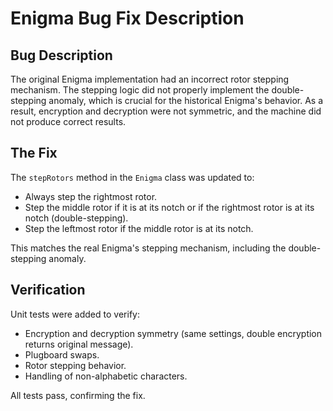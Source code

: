 # Enigma Bug Fix Description

## Bug Description

The original Enigma implementation had an incorrect rotor stepping mechanism. The stepping logic did not properly implement the double-stepping anomaly, which is crucial for the historical Enigma's behavior. As a result, encryption and decryption were not symmetric, and the machine did not produce correct results.

## The Fix

The `stepRotors` method in the `Enigma` class was updated to:

- Always step the rightmost rotor.
- Step the middle rotor if it is at its notch or if the rightmost rotor is at its notch (double-stepping).
- Step the leftmost rotor if the middle rotor is at its notch.

This matches the real Enigma's stepping mechanism, including the double-stepping anomaly.

## Verification

Unit tests were added to verify:

- Encryption and decryption symmetry (same settings, double encryption returns original message).
- Plugboard swaps.
- Rotor stepping behavior.
- Handling of non-alphabetic characters.

All tests pass, confirming the fix.
